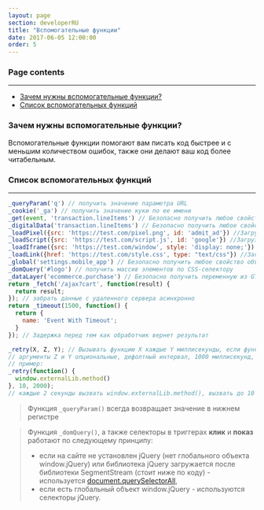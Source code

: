 ```yaml
---
layout: page
section: developerRU
title: "Вспомогательные функции"
date: 2017-06-05 12:00:00
order: 5
---
```


### Page contents
------
<ul class="page-navigation">
  <li><a href="#1">Зачем нужны вспомогательные функции?</a></li>
  <li><a href="#2">Список вспомогательных функций</a></li>
</ul>

### <a name="1"></a>Зачем нужны вспомогательные функции?
Вспомогательные функции помогают вам писать код быстрее и с меньшим количеством ошибок, также они делают ваш код более читабельным.

### <a name="2"></a>Список вспомогательных функций
------
```javascript
_queryParam('q') // получить значение параметра URL
_cookie('_ga') // получить значение куки по ее имени
_get(event, 'transaction.lineItems') // Безопасно получить любое свойство любого объекта
_digitalData('transaction.lineItems') // Безопасно получить любое свойство объекта digitalData
_loadPixel({src: 'https://test.com/pixel.png', id: 'admit_ad'}) //Загрузить пиксель. Поддерживается любое количество дополнительных атрибутов
_loadScript({src: 'https://test.com/script.js', id: 'google'}) //Загрузить скрипт. Поддерживается любое количество дополнительных атрибутов
_loadIframe({src: 'https://test.com/window', style: 'display: none;'}) //Загрузить Iframe. Поддерживается любое количество дополнительных атрибутов
_loadLink({href: 'https://test.com/style.css', type: "text/css"}) //Загрузить стиль через тег Link. Поддерживается любое количество дополнительных атрибутов
_global('settings.mobile_app') // Безопасно получить любое свойство объекта window
_domQuery('#logo') // получить массив элементов по CSS-селектору
_dataLayer('ecommerce.purchase') // Безопасно получить переменную из GTM dataLayer
return _fetch('/ajax?cart', function(result) {
  return result;
}); // забрать данные с удаленного сервера асинхронно
return _timeout(1500, function() {
  return {
    name: 'Event With Timeout';
  }
}); // Задержка перед тем как обработчик вернет результат

_retry(X, Z, Y); // Вызывать функцию X каждые Y миллисекунды, если функция возвращает ошибку, повторить попытку Z раз.
// аргументы Z и Y опциональные, дефолтный интервал, 1000 миллисекунд, дефолтное число попыток, 5.
// пример:
_retry(function() {
  window.externalLib.method()
}, 10, 2000);
// каждые 2 секунды вызвать window.externalLib.method(), вызвать до 10 раз если возвращает ошибку.
```

> Функция `_queryParam()` всегда возвращает значение в нижнем регистре

> Функция `_domQuery()`, а также селекторы в триггерах **клик** и **показ** работают по следующему принципу:
>  - если на сайте не установлен jQuery (нет глобального объекта window.jQuery) или библиотека jQuery загружается после библиотеки SegmentStream (стоит ниже по коду) - используется [document.querySelectorAll](https://developer.mozilla.org/en-US/docs/Web/API/Document/querySelectorAll),
>  - если есть глобальный объект window.jQuery - используются селекторы jQuery.
